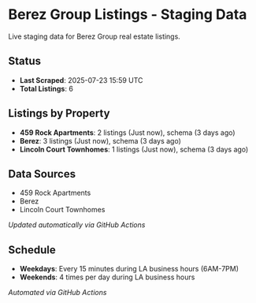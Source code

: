 # Berez Group Listings - Staging Data

Live staging data for Berez Group real estate listings.

## Status

- **Last Scraped**: 2025-07-23 15:59 UTC
- **Total Listings**: 6

## Listings by Property

- **459 Rock Apartments**: 2 listings (Just now), schema (3 days ago)
- **Berez**: 3 listings (Just now), schema (3 days ago)
- **Lincoln Court Townhomes**: 1 listings (Just now), schema (3 days ago)

## Data Sources

- 459 Rock Apartments
- Berez
- Lincoln Court Townhomes

*Updated automatically via GitHub Actions*

## Schedule

- **Weekdays**: Every 15 minutes during LA business hours (6AM-7PM)
- **Weekends**: 4 times per day during LA business hours

*Automated via GitHub Actions*
